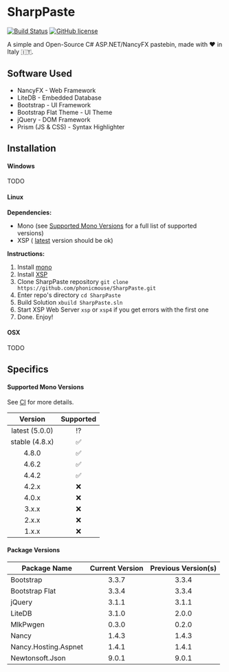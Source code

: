 # SharpPaste
[![Build Status](https://img.shields.io/travis/phonicmouse/SharpPaste.svg?style=flat-square)](https://travis-ci.org/phonicmouse/SharpPaste)
[![GitHub license](https://img.shields.io/badge/license-MIT-blue.svg?style=flat-square)](https://raw.githubusercontent.com/phonicmouse/SharpPaste/master/LICENSE)

A simple and Open-Source C# ASP.NET/NancyFX pastebin, made with :heart: in Italy :it:.

## Software Used
* NancyFX - Web Framework
* LiteDB - Embedded Database
* Bootstrap - UI Framework
* Bootstrap Flat Theme - UI Theme
* jQuery - DOM Framework
* Prism (JS & CSS) - Syntax Highlighter

## Installation
#### Windows
TODO

#### Linux
**Dependencies:**
* Mono (see [Supported Mono Versions](https://github.com/phonicmouse/SharpPaste/tree/installation-instructions#supported-mono-versions) for a full list of supported versions)
* XSP ( [latest](https://github.com/mono/xsp) version should be ok)


**Instructions:**
1. Install [mono](http://www.mono-project.com/docs/getting-started/install/linux/)
2. Install [XSP](https://github.com/mono/xsp/blob/master/INSTALL)
3. Clone SharpPaste repository ```git clone https://github.com/phonicmouse/SharpPaste.git```
4. Enter repo's directory ```cd SharpPaste```
5. Build Solution ```xbuild SharpPaste.sln```
6. Start XSP Web Server ```xsp``` or ```xsp4``` if you get errors with the first one
7. Done. Enjoy!

#### OSX
TODO

## Specifics

#### Supported Mono Versions
See [CI](https://travis-ci.org/phonicmouse/SharpPaste) for more details.

| Version        | Supported          |
|:--------------:|:------------------:|
| latest (5.0.0) | :interrobang:      |
| stable (4.8.x) | :white_check_mark: |
| 4.8.0          | :white_check_mark: |
| 4.6.2          | :white_check_mark: |
| 4.4.2          | :white_check_mark: |
| 4.2.x          | :x:                |
| 4.0.x          | :x:                |
| 3.x.x          | :x:                |
| 2.x.x          | :x:                |
| 1.x.x          | :x:                |

#### Package Versions
| Package Name         | Current Version | Previous Version(s)     |
|----------------------|:---------------:|:-----------------------:|
| Bootstrap            | 3.3.7           | 3.3.4                   |
| Bootstrap Flat       | 3.3.4           | 3.3.4                   |
| jQuery               | 3.1.1           | 3.1.1                   |
| LiteDB               | 3.1.0           | 2.0.0                   |
| MlkPwgen             | 0.3.0           | 0.2.0                   |
| Nancy                | 1.4.3           | 1.4.3                   |
| Nancy.Hosting.Aspnet | 1.4.1           | 1.4.1                   |
| Newtonsoft.Json      | 9.0.1           | 9.0.1                   |
